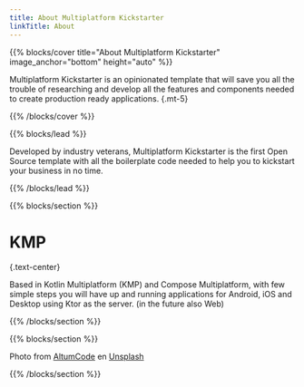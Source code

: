 ```yaml
---
title: About Multiplatform Kickstarter
linkTitle: About
---
```


{{% blocks/cover title="About Multiplatform Kickstarter" image_anchor="bottom" height="auto" %}}

Multiplatform Kickstarter is an opinionated template that will save you all the trouble of researching and develop all the features and components needed to create production ready applications.
{.mt-5}

{{% /blocks/cover %}}

{{% blocks/lead %}}

Developed by industry veterans, Multiplatform Kickstarter is the first Open Source template with all the boilerplate code needed to help you to kickstart your business in no time.

{{% /blocks/lead %}}

{{% blocks/section %}}

# KMP
{.text-center}

Based in Kotlin Multiplatform (KMP) and Compose Multiplatform, with few simple steps you will have up and running applications for Android, iOS and Desktop using Ktor as the server. (in the future also Web)

{{% /blocks/section %}}

{{% blocks/section %}}

Photo from <a href="https://unsplash.com/es/@altumcode?utm_content=creditCopyText&utm_medium=referral&utm_source=unsplash">AltumCode</a> en <a href="https://unsplash.com/es/fotos/macbook-plateado-encendido-XMFZqrGyV-Q?utm_content=creditCopyText&utm_medium=referral&utm_source=unsplash">Unsplash</a>

{{% /blocks/section %}}